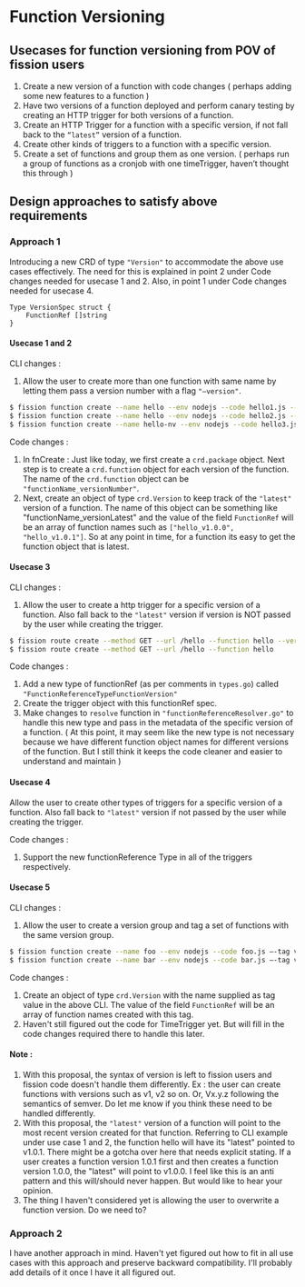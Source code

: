 # Function Versioning

## Usecases for function versioning from POV of fission users 
1. Create a new version of a function with code changes ( perhaps adding some new features to a function )
2. Have two versions of a function deployed and perform canary testing by creating an HTTP trigger for both versions of a function.
3. Create an HTTP Trigger for a function with a specific version, if not fall back to the `“latest”` version of a function.
4. Create other kinds of triggers to a function with a specific version.
5. Create a set of functions and group them as one version. ( perhaps run a group of functions as a cronjob with one timeTrigger, haven’t thought this through )


## Design approaches to satisfy above requirements

### Approach 1 

Introducing a new CRD of type `"Version"` to accommodate the above use cases effectively. The need for this is explained in point 2 under Code changes needed for usecase 1 and 2. Also, in point 1 under Code changes needed for usecase 4.
```
Type VersionSpec struct {
	FunctionRef []string
}
```


#### Usecase 1 and 2 

CLI changes :
1. Allow the user to create more than one function with same name by letting them pass a version number with a flag `"—version"`.

```bash
$ fission function create --name hello --env nodejs --code hello1.js --version v1.0.0
$ fission function create --name hello --env nodejs --code hello2.js --version v1.0.1
$ fission function create --name hello-nv --env nodejs --code hello3.js —> this falls back to non-versioned functions. So if there is another request to create a function with the same name, it will fail
```


Code changes :

1. In fnCreate : Just like today, we first create a `crd.package` object. Next step is to create a `crd.function` object for each version of the function. The name of the `crd.function` object can be `"functionName_versionNumber"`.  
2. Next, create an object of type `crd.Version` to keep track of the `"latest"` version of a function. The name of this object can be something like "functionName_versionLatest" and the value of the field `FunctionRef` will be an array of function names such as `["hello_v1.0.0", "hello_v1.0.1"]`. So at any point in time, for a function its easy to get the function object that is latest.


#### Usecase 3 

CLI changes :
1. Allow the user to create a http trigger for a specific version of a function. Also fall back to the `"latest"` version if version is NOT passed by the user while creating the trigger.

```bash		
$ fission route create --method GET --url /hello --function hello --version v1
$ fission route create --method GET --url /hello --function hello
```

Code changes :
1. Add a new type of functionRef (as per comments in `types.go`) called `"FunctionReferenceTypeFunctionVersion"` 
2. Create the trigger object with this functionRef spec. 
3. Make changes to `resolve` function in `"functionReferenceResolver.go"` to handle this new type and pass in the metadata of the specific version of a function.
( At this point, it may seem like the new type is not necessary because we have different function object names for different versions of the function. But I still think it keeps the code cleaner and easier to understand and maintain )

#### Usecase 4 
Allow the user to create other types of triggers for a specific version of a function. Also fall back to `"latest"` version if not passed by the user while creating the trigger.

Code changes :
1. Support the new functionReference Type in all of the triggers respectively.

#### Usecase 5 

CLI changes :
1. Allow the user to create a version group and tag a set of functions with the same version group.

```bash
$ fission function create --name foo --env nodejs --code foo.js —-tag v1.0.0
$ fission function create --name bar --env nodejs --code bar.js —-tag v1.0.1
```

Code changes :
1. Create an object of type `crd.Version` with the name supplied as tag value in the above CLI. The value of the field `FunctionRef` will be an array of function names created with this tag.
2. Haven't still figured out the code for TimeTrigger yet. But will fill in the code changes required there to handle this later.

#### Note :
1. With this proposal, the syntax of version is left to fission users and fission code doesn't handle them differently. Ex : the user can create functions with versions such as v1, v2 so on. Or, Vx.y.z following the semantics of semver.
Do let me know if you think these need to be handled differently.
2. With this proposal, the `"latest"` version of a function will point to the most recent version created for that function. Referring to CLI example under use case 1 and 2, the function hello will have its "latest" pointed to v1.0.1.
There might be a gotcha over here that needs explicit stating. If a user creates a function version 1.0.1 first and then creates a function version 1.0.0, the "latest" will point to v1.0.0. I feel like this is an anti pattern and this will/should never happen. But would like to hear your opinion.
3. The thing I haven't considered yet is allowing the user to overwrite a function version. Do we need to?


### Approach 2

I have another approach in mind. Haven't yet figured out how to fit in all use cases with this approach and preserve backward compatibility.
I'll probably add details of it once I have it all figured out.











